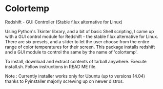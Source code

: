 # Colortemp
Redshift - GUI Controller (Stable f.lux alternative for Linux)

Using Python's Tkinter library, and a bit of basic Shell scripting, I came up with a GUI control module for Redshift - the stable f.lux alternative for Linux. There are six presets, and a slider to let the user choose from the entire range of color temperatures for their screen. This package installs redshift and a GUI module to control the same by the name of 'colortemp'.

To install, download and extract contents of tarball anywhere. Execute install.sh. Follow instructions in READ ME file.

Note : Currently installer works only for Ubuntu (up to versions 14.04) thanks to Pyinstaller majorly screwing up on newer distros.
